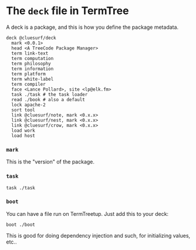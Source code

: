 # The `deck` file in TermTree

A deck is a package, and this is how you define the package metadata.

```
deck @cluesurf/deck
  mark <0.0.1>
  head <A TreeCode Package Manager>
  term link-text
  term computation
  term philosophy
  term information
  term platform
  term white-label
  term compiler
  face <Lance Pollard>, site <lp@elk.fm>
  task ./task # the task loader
  read ./book # also a default
  lock apache-2
  sort tool
  link @cluesurf/note, mark <0.x.x>
  link @cluesurf/nest, mark <0.x.x>
  link @cluesurf/crow, mark <0.x.x>
  load work
  load host
```

### `mark`

This is the "version" of the package.

### `task`

```
task ./task
```

### `boot`

You can have a file run on TermTreetup. Just add this to your deck:

```
boot ./boot
```

This is good for doing dependency injection and such, for initializing
values, etc..
